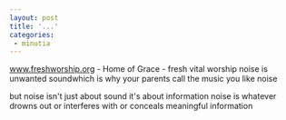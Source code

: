 ```yaml
---
layout: post
title: '...'
categories:
 - minutia
---
```


<a href="http://www.freshworship.org/zine/noise.html">www.freshworship.org - Home of Grace - fresh vital worship</a> noise is unwanted soundwhich is why your parents call the music you like noise

but noise isn't just about sound
it's about information
noise is whatever drowns out or interferes with or conceals meaningful information

